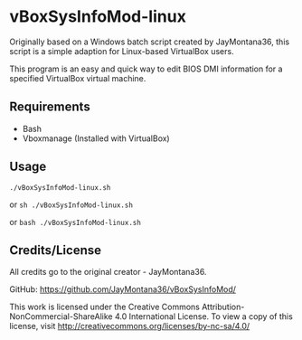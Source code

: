 # vBoxSysInfoMod-linux
Originally based on a Windows batch script created by JayMontana36, this script is a simple adaption
for Linux-based VirtualBox users.

This program is an easy and quick way to edit BIOS DMI information for a specified VirtualBox virtual machine.

## Requirements
- Bash
- Vboxmanage (Installed with VirtualBox)

## Usage
`./vBoxSysInfoMod-linux.sh`

or `sh ./vBoxSysInfoMod-linux.sh`

or `bash ./vBoxSysInfoMod-linux.sh`

## Credits/License
All credits go to the original creator - JayMontana36.

GitHub: https://github.com/JayMontana36/vBoxSysInfoMod/

This work is licensed under the Creative Commons Attribution-NonCommercial-ShareAlike 4.0 International License. 
To view a copy of this license, visit http://creativecommons.org/licenses/by-nc-sa/4.0/
